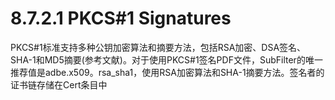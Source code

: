 # 8.7.2.1 PKCS#1 Signatures

PKCS#1标准支持多种公钥加密算法和摘要方法，包括RSA加密、DSA签名、SHA-1和MD5摘要(参考文献)。对于使用PKCS#1签名PDF文件，SubFilter的唯一推荐值是adbe.x509。rsa\_sha1，使用RSA加密算法和SHA-1摘要方法。签名者的证书链存储在Cert条目中
